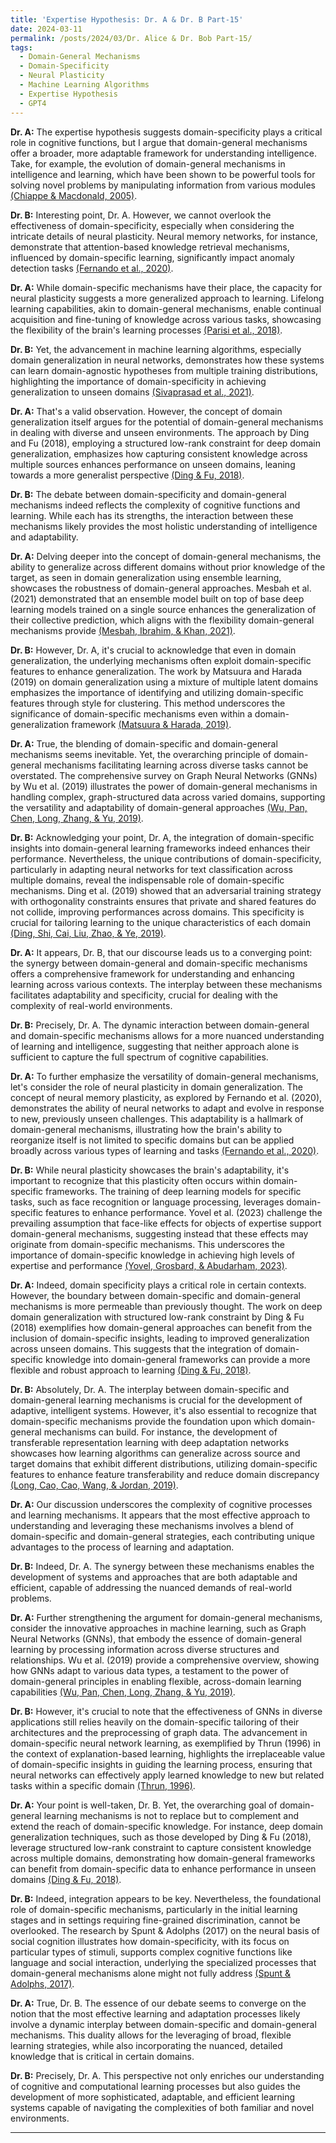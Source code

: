 ```yaml
---
title: 'Expertise Hypothesis: Dr. A & Dr. B Part-15'
date: 2024-03-11
permalink: /posts/2024/03/Dr. Alice & Dr. Bob Part-15/
tags:
  - Domain-General Mechanisms
  - Domain-Specificity
  - Neural Plasticity
  - Machine Learning Algorithms
  - Expertise Hypothesis
  - GPT4
---
```


**Dr. A:** The expertise hypothesis suggests domain-specificity plays a critical role in cognitive functions, but I argue that domain-general mechanisms offer a broader, more adaptable framework for understanding intelligence. Take, for example, the evolution of domain-general mechanisms in intelligence and learning, which have been shown to be powerful tools for solving novel problems by manipulating information from various modules [(Chiappe & Macdonald, 2005)](https://consensus.app/papers/evolution-domaingeneral-mechanisms-intelligence-chiappe/f831a6f9e073531fa7363afddef2c747/?utm_source=chatgpt).

**Dr. B:** Interesting point, Dr. A. However, we cannot overlook the effectiveness of domain-specificity, especially when considering the intricate details of neural plasticity. Neural memory networks, for instance, demonstrate that attention-based knowledge retrieval mechanisms, influenced by domain-specific learning, significantly impact anomaly detection tasks [(Fernando et al., 2020)](https://consensus.app/papers/memory-plasticity-anomaly-detection-fernando/a35513c130f1548cab7e8ae528c9c531/?utm_source=chatgpt).

**Dr. A:** While domain-specific mechanisms have their place, the capacity for neural plasticity suggests a more generalized approach to learning. Lifelong learning capabilities, akin to domain-general mechanisms, enable continual acquisition and fine-tuning of knowledge across various tasks, showcasing the flexibility of the brain's learning processes [(Parisi et al., 2018)](https://consensus.app/papers/continual-lifelong-learning-neural-networks-review-parisi/b506e0c6a1105241b7f2d079ea2975d1/?utm_source=chatgpt).

**Dr. B:** Yet, the advancement in machine learning algorithms, especially domain generalization in neural networks, demonstrates how these systems can learn domain-agnostic hypotheses from multiple training distributions, highlighting the importance of domain-specificity in achieving generalization to unseen domains [(Sivaprasad et al., 2021)](https://consensus.app/papers/reappraising-domain-generalization-neural-networks-sivaprasad/3bc143fad7005b57a4259a98a0937890/?utm_source=chatgpt).

**Dr. A:** That's a valid observation. However, the concept of domain generalization itself argues for the potential of domain-general mechanisms in dealing with diverse and unseen environments. The approach by Ding and Fu (2018), employing a structured low-rank constraint for deep domain generalization, emphasizes how capturing consistent knowledge across multiple sources enhances performance on unseen domains, leaning towards a more generalist perspective [(Ding & Fu, 2018)](https://consensus.app/papers/domain-generalization-with-structured-lowrank-ding/1fbb3d34b7215121be36b0b98b8d2d6f/?utm_source=chatgpt).

**Dr. B:** The debate between domain-specificity and domain-general mechanisms indeed reflects the complexity of cognitive functions and learning. While each has its strengths, the interaction between these mechanisms likely provides the most holistic understanding of intelligence and adaptability.

**Dr. A:** Delving deeper into the concept of domain-general mechanisms, the ability to generalize across different domains without prior knowledge of the target, as seen in domain generalization using ensemble learning, showcases the robustness of domain-general approaches. Mesbah et al. (2021) demonstrated that an ensemble model built on top of base deep learning models trained on a single source enhances the generalization of their collective prediction, which aligns with the flexibility domain-general mechanisms provide [(Mesbah, Ibrahim, & Khan, 2021)](https://consensus.app/papers/domain-generalization-using-learning-mesbah/7487d39d0f0b519699348feb624159ed/?utm_source=chatgpt).

**Dr. B:** However, Dr. A, it's crucial to acknowledge that even in domain generalization, the underlying mechanisms often exploit domain-specific features to enhance generalization. The work by Matsuura and Harada (2019) on domain generalization using a mixture of multiple latent domains emphasizes the importance of identifying and utilizing domain-specific features through style for clustering. This method underscores the significance of domain-specific mechanisms even within a domain-generalization framework [(Matsuura & Harada, 2019)](https://consensus.app/papers/domain-generalization-using-mixture-multiple-latent-matsuura/187d6b602c3d5a22a6a9f24af2089fa3/?utm_source=chatgpt).

**Dr. A:** True, the blending of domain-specific and domain-general mechanisms seems inevitable. Yet, the overarching principle of domain-general mechanisms facilitating learning across diverse tasks cannot be overstated. The comprehensive survey on Graph Neural Networks (GNNs) by Wu et al. (2019) illustrates the power of domain-general mechanisms in handling complex, graph-structured data across varied domains, supporting the versatility and adaptability of domain-general approaches [(Wu, Pan, Chen, Long, Zhang, & Yu, 2019)](https://consensus.app/papers/comprehensive-survey-graph-neural-networks-wu/ef053d4aace05946994df572bfb9d571/?utm_source=chatgpt).

**Dr. B:** Acknowledging your point, Dr. A, the integration of domain-specific insights into domain-general learning frameworks indeed enhances their performance. Nevertheless, the unique contributions of domain-specificity, particularly in adapting neural networks for text classification across multiple domains, reveal the indispensable role of domain-specific mechanisms. Ding et al. (2019) showed that an adversarial training strategy with orthogonality constraints ensures that private and shared features do not collide, improving performances across domains. This specificity is crucial for tailoring learning to the unique characteristics of each domain [(Ding, Shi, Cai, Liu, Zhao, & Ye, 2019)](https://consensus.app/papers/learning-multidomain-adversarial-neural-networks-text-ding/675f23a391475a8198e5c912e43346fc/?utm_source=chatgpt).

**Dr. A:** It appears, Dr. B, that our discourse leads us to a converging point: the synergy between domain-general and domain-specific mechanisms offers a comprehensive framework for understanding and enhancing learning across various contexts. The interplay between these mechanisms facilitates adaptability and specificity, crucial for dealing with the complexity of real-world environments.

**Dr. B:** Precisely, Dr. A. The dynamic interaction between domain-general and domain-specific mechanisms allows for a more nuanced understanding of learning and intelligence, suggesting that neither approach alone is sufficient to capture the full spectrum of cognitive capabilities.

**Dr. A:** To further emphasize the versatility of domain-general mechanisms, let's consider the role of neural plasticity in domain generalization. The concept of neural memory plasticity, as explored by Fernando et al. (2020), demonstrates the ability of neural networks to adapt and evolve in response to new, previously unseen challenges. This adaptability is a hallmark of domain-general mechanisms, illustrating how the brain's ability to reorganize itself is not limited to specific domains but can be applied broadly across various types of learning and tasks [(Fernando et al., 2020)](https://consensus.app/papers/memory-plasticity-anomaly-detection-fernando/a35513c130f1548cab7e8ae528c9c531/?utm_source=chatgpt).

**Dr. B:** While neural plasticity showcases the brain's adaptability, it's important to recognize that this plasticity often occurs within domain-specific frameworks. The training of deep learning models for specific tasks, such as face recognition or language processing, leverages domain-specific features to enhance performance. Yovel et al. (2023) challenge the prevailing assumption that face-like effects for objects of expertise support domain-general mechanisms, suggesting instead that these effects may originate from domain-specific mechanisms. This underscores the importance of domain-specific knowledge in achieving high levels of expertise and performance [(Yovel, Grosbard, & Abudarham, 2023)](https://consensus.app/papers/deep-learning-models-challenge-prevailing-assumption-yovel/c16742d8da9b57268c25393d8e183066/?utm_source=chatgpt).

**Dr. A:** Indeed, domain specificity plays a critical role in certain contexts. However, the boundary between domain-specific and domain-general mechanisms is more permeable than previously thought. The work on deep domain generalization with structured low-rank constraint by Ding & Fu (2018) exemplifies how domain-general approaches can benefit from the inclusion of domain-specific insights, leading to improved generalization across unseen domains. This suggests that the integration of domain-specific knowledge into domain-general frameworks can provide a more flexible and robust approach to learning [(Ding & Fu, 2018)](https://consensus.app/papers/domain-generalization-with-structured-lowrank-ding/1fbb3d34b7215121be36b0b98b8d2d6f/?utm_source=chatgpt).

**Dr. B:** Absolutely, Dr. A. The interplay between domain-specific and domain-general learning mechanisms is crucial for the development of adaptive, intelligent systems. However, it's also essential to recognize that domain-specific mechanisms provide the foundation upon which domain-general mechanisms can build. For instance, the development of transferable representation learning with deep adaptation networks showcases how learning algorithms can generalize across source and target domains that exhibit different distributions, utilizing domain-specific features to enhance feature transferability and reduce domain discrepancy [(Long, Cao, Cao, Wang, & Jordan, 2019)](https://consensus.app/papers/representation-learning-deep-adaptation-networks-long/68996fa316f35f55a09ae4a5694c7318/?utm_source=chatgpt).

**Dr. A:** Our discussion underscores the complexity of cognitive processes and learning mechanisms. It appears that the most effective approach to understanding and leveraging these mechanisms involves a blend of domain-specific and domain-general strategies, each contributing unique advantages to the process of learning and adaptation.

**Dr. B:** Indeed, Dr. A. The synergy between these mechanisms enables the development of systems and approaches that are both adaptable and efficient, capable of addressing the nuanced demands of real-world problems.

**Dr. A:** Further strengthening the argument for domain-general mechanisms, consider the innovative approaches in machine learning, such as Graph Neural Networks (GNNs), that embody the essence of domain-general learning by processing information across diverse structures and relationships. Wu et al. (2019) provide a comprehensive overview, showing how GNNs adapt to various data types, a testament to the power of domain-general principles in enabling flexible, across-domain learning capabilities [(Wu, Pan, Chen, Long, Zhang, & Yu, 2019)](https://consensus.app/papers/comprehensive-survey-graph-neural-networks-wu/ef053d4aace05946994df572bfb9d571/?utm_source=chatgpt).

**Dr. B:** However, it's crucial to note that the effectiveness of GNNs in diverse applications still relies heavily on the domain-specific tailoring of their architectures and the preprocessing of graph data. The advancement in domain-specific neural network learning, as exemplified by Thrun (1996) in the context of explanation-based learning, highlights the irreplaceable value of domain-specific insights in guiding the learning process, ensuring that neural networks can effectively apply learned knowledge to new but related tasks within a specific domain [(Thrun, 1996)](https://consensus.app/papers/explanationbased-network-learning-thrun/f667fb8ba1e65ccabc625cb1f1e376e7/?utm_source=chatgpt).

**Dr. A:** Your point is well-taken, Dr. B. Yet, the overarching goal of domain-general learning mechanisms is not to replace but to complement and extend the reach of domain-specific knowledge. For instance, deep domain generalization techniques, such as those developed by Ding & Fu (2018), leverage structured low-rank constraint to capture consistent knowledge across multiple domains, demonstrating how domain-general frameworks can benefit from domain-specific data to enhance performance in unseen domains [(Ding & Fu, 2018)](https://consensus.app/papers/domain-generalization-with-structured-lowrank-ding/1fbb3d34b7215121be36b0b98b8d2d6f/?utm_source=chatgpt).

**Dr. B:** Indeed, integration appears to be key. Nevertheless, the foundational role of domain-specific mechanisms, particularly in the initial learning stages and in settings requiring fine-grained discrimination, cannot be overlooked. The research by Spunt & Adolphs (2017) on the neural basis of social cognition illustrates how domain-specificity, with its focus on particular types of stimuli, supports complex cognitive functions like language and social interaction, underlying the specialized processes that domain-general mechanisms alone might not fully address [(Spunt & Adolphs, 2017)](https://consensus.app/papers/look-domain-specificity-insights-neuroscience-spunt/43c66b3fa97259f39c89fae26919dc14/?utm_source=chatgpt).

**Dr. A:** True, Dr. B. The essence of our debate seems to converge on the notion that the most effective learning and adaptation processes likely involve a dynamic interplay between domain-specific and domain-general mechanisms. This duality allows for the leveraging of broad, flexible learning strategies, while also incorporating the nuanced, detailed knowledge that is critical in certain domains.

**Dr. B:** Precisely, Dr. A. This perspective not only enriches our understanding of cognitive and computational learning processes but also guides the development of more sophisticated, adaptable, and efficient learning systems capable of navigating the complexities of both familiar and novel environments.

---